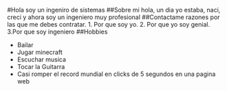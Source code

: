 #Hola soy un ingeniro de sistemas
##Sobre mi
hola, un dia yo estaba, naci, creci y ahora soy un ingeniero muy profesional
##Contactame
razones por las que me debes contratar. 1. Por que soy yo. 2. Por que yo soy genial. 3.Por que soy ingeniero
##Hobbies
- Bailar
- Jugar minecraft
- Escuchar musica
- Tocar la Guitarra
- Casi romper el record mundial en clicks de 5 segundos en una pagina web
